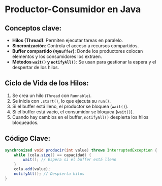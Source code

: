 # Productor-Consumidor en Java

## Conceptos clave:
- **Hilos (Thread)**: Permiten ejecutar tareas en paralelo.
- **Sincronización**: Controla el acceso a recursos compartidos.
- **Buffer compartido (`MyBuffer`)**: Donde los productores colocan elementos y los consumidores los extraen.
- **Métodos `wait()` y `notifyAll()`**: Se usan para gestionar la espera y el despertar de los hilos.

## Ciclo de Vida de los Hilos:
1. Se crea un hilo (`Thread` con `Runnable`).
2. Se inicia con `.start()`, lo que ejecuta su `run()`.
3. Si el buffer está lleno, el productor se bloquea (`wait()`).
4. Si el buffer está vacío, el consumidor se bloquea (`wait()`).
5. Cuando hay cambios en el buffer, `notifyAll()` despierta los hilos bloqueados.

## Código Clave:
```java
synchronized void producir(int value) throws InterruptedException {
    while (cola.size() == capacidad) { 
        wait(); // Espera si el buffer está lleno
    }
    cola.add(value);
    notifyAll(); // Despierta hilos
}

